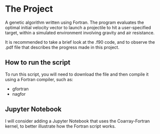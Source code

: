 # The Project
A genetic algorithm written using Fortran. The program evaluates the optimal initial velocity vector to launch a projectile to hit a user-specified target, within a simulated environment involving gravity and air resistance.

It is recommended to take a brief look at the .f90 code, and to observe the .pdf file that describes the progress made in this project.

## How to run the script

To run this script, you will need to download the file and then compile it using a Fortran compiler, such as:
* gfortran
* nagfor

## Jupyter Notebook

I will consider adding a Jupyter Notebook that uses the Coarray-Fortran kernel, to better illustrate how the Fortran script works.
